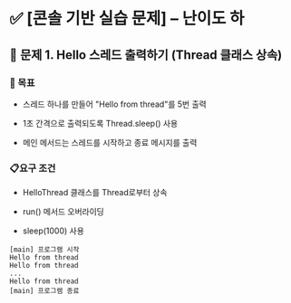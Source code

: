 # ✅ [콘솔 기반 실습 문제] – 난이도 하
## 🔹 문제 1. Hello 스레드 출력하기 (Thread 클래스 상속)
### 🎯 목표
- 스레드 하나를 만들어 "Hello from thread"를 5번 출력

- 1초 간격으로 출력되도록 Thread.sleep() 사용

- 메인 메서드는 스레드를 시작하고 종료 메시지를 출력

### 📋요구 조건
- HelloThread 클래스를 Thread로부터 상속

- run() 메서드 오버라이딩

- sleep(1000) 사용
```char
[main] 프로그램 시작
Hello from thread
Hello from thread
...
Hello from thread
[main] 프로그램 종료
```
